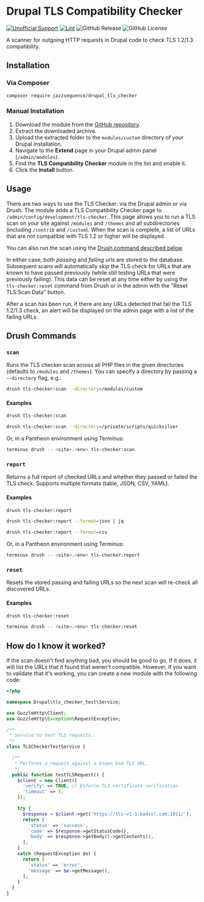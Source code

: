 # Drupal TLS Compatibility Checker

[![Unofficial Support](https://img.shields.io/badge/Pantheon-Unofficial_Support-yellow?logo=pantheon&color=FFDC28)](https://docs.pantheon.io/oss-support-levels#unofficial-support)
[![Lint](https://github.com/jazzsequence/drupal_tls_checker/actions/workflows/lint.yml/badge.svg)](https://github.com/jazzsequence/drupal_tls_checker/actions/workflows/lint.yml)
![GitHub Release](https://img.shields.io/github/v/release/jazzsequence/drupal_tls_checker)
![GitHub License](https://img.shields.io/github/license/jazzsequence/drupal_tls_checker)

A scanner for outgoing HTTP requests in Drupal code to check TLS 1.2/1.3 compatibility.

## Installation

### Via Composer

```bash
composer require jazzsequence/drupal_tls_checker
```

### Manual Installation

1. Download the module from the [GitHub repository](https://github.com/jazzsequence/drupal_tls_checker).
2. Extract the downloaded archive.
3. Upload the extracted folder to the `modules/custom` directory of your Drupal installation.
4. Navigate to the **Extend** page in your Drupal admin panel (`/admin/modules`).
5. Find the **TLS Compatibility Checker** module in the list and enable it.
6. Click the **Install** button.

## Usage

There are two ways to use the TLS Checker: via the Drupal admin or via Drush. The module adds a TLS Compatibility Checker page to `/admin/config/development/tls-checker`. This page allows you to run a TLS scan on your site against `/modules` and `/themes` and all subdirectories (including `/contrib` and `/custom`). When the scan is complete, a list of URLs that are not compatible with TLS 1.2 or higher will be displayed.

<!-- add screenshot here -->

You can also run the scan using the [Drush command described below](#drush-commands). 

In either case, both _passing_ and _failing_ urls are stored to the database. Subsequent scans will automatically _skip_ the TLS check for URLs that are known to have passed previously (while still testing URLs that were previously failing). This data can be reset at any time either by using the `tls-checker:reset` command from Drush or in the admin with the "Reset TLS Scan Data" button.

After a scan has been run, if there are any URLs detected that fail the TLS 1.2/1.3 check, an alert will be displayed on the admin page with a list of the failing URLs.

## Drush Commands

### `scan`

Runs the TLS checker scan across all PHP files in the given directories (defaults to `/modules` and `/themes`). You can specify a directory by passing a `--directory` flag, e.g.:

```bash
drush tls-checker:scan --directory=/modules/custom
```

#### Examples

```bash
drush tls-checker:scan
```

```bash
drush tls-checker:scan --directory=/private/scripts/quicksilver
```

Or, in a Pantheon environment using Terminus:

```bash
terminus drush -- <site>.<env> tls-checker:scan
```

### `report`

Returns a full report of checked URLs and whether they passed or failed the TLS check. Supports multiple formats (table, JSON, CSV, YAML).

#### Examples

```bash
drush tls-checker:report
```

```bash
drush tls-checker:report --format=json | jq
```

```bash
drush tls-checker:report --format=csv
```

Or, in a Pantheon environment using Terminus:

```bash
terminus drush -- <site>.<env> tls-checker:report
```


### `reset`

Resets the stored passing and failing URLs so the next scan will re-check all discovered URLs.

#### Examples
```bash
drush tls-checker:reset
```

```bash
terminus drush -- <site>.<env> tls-checker:reset
```

## How do I know it worked?
If the scan doesn't find anything bad, you should be good to go. If it does, it will list the URLs that it found that weren't compatible. However, if you want to validate that it's working, you can create a new module with the following code:

```php
<?php

namespace Drupal\tls_checker_test\Service;

use GuzzleHttp\Client;
use GuzzleHttp\Exception\RequestException;

/**
 * Service to test TLS requests.
 */
class TLSCheckerTestService {

  /**
   * Performs a request against a known bad TLS URL.
   */
  public function testTLSRequest() {
    $client = new Client([
      'verify' => TRUE, // Enforce TLS certificate verification
      'timeout' => 5,
    ]);

    try {
      $response = $client->get('https://tls-v1-1.badssl.com:1011/');
      return [
        'status' => 'success',
        'code' => $response->getStatusCode(),
        'body' => $response->getBody()->getContents(),
      ];
    }
    catch (RequestException $e) {
      return [
        'status' => 'error',
        'message' => $e->getMessage(),
      ];
    }
  }
}
```